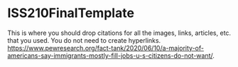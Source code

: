 # ISS210FinalTemplate
This is where you should drop citations for all the images, links, articles, etc. that you used. You do not need to create hyperlinks.
https://www.pewresearch.org/fact-tank/2020/06/10/a-majority-of-americans-say-immigrants-mostly-fill-jobs-u-s-citizens-do-not-want/. 
